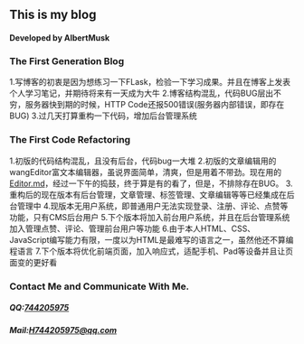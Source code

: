 ## This is my blog
#### Developed by AlbertMusk

### The First Generation Blog
1.写博客的初衷是因为想练习一下FLask，检验一下学习成果。并且在博客上发表个人学习笔记，并期待将来有一天成为大牛
2.博客结构混乱，代码BUG层出不穷，服务器快到期的时候，HTTP Code还报500错误(服务器内部错误，即存在BUG)
3.过几天打算重构一下代码，增加后台管理系统


### The First Code Refactoring
1.初版的代码结构混乱，且没有后台，代码bug一大堆
2.初版的文章编辑用的wangEditor富文本编辑器，虽说界面简单，清爽，但是用着不带劲。现在用的[Editor.md](https://pandao.github.io/editor.md/index.html)，经过一下午的捣鼓，终于算是有的看了，但是，不排除存在BUG。
3.重构后的现在版本有后台管理，文章管理、标签管理、文章编辑等等已经集成在后台管理中
4.现版本无用户系统，即普通用户无法实现登录、注册、评论、点赞等功能，只有CMS后台用户
5.下个版本将加入前台用户系统，并且在后台管理系统加入管理点赞、评论、管理前台用户等功能
6.由于本人HTML、CSS、JavaScript编写能力有限，一度以为HTML是最难写的语言之一，虽然他还不算编程语言
7.下个版本将优化前端页面，加入响应式，适配手机、Pad等设备并且让页面变的更好看





### Contact Me and Communicate With Me.

##### QQ:[744205975](http://wpa.qq.com/msgrd?v=3&uin=744205975&site=qq&menu=yes)
##### Mail:H744205975@qq.com


